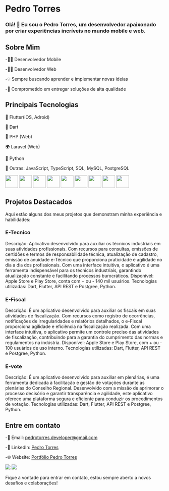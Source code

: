 # Pedro Torres
### Olá! 👋 Eu sou o Pedro Torres, um desenvolvedor apaixonado por criar experiências incríveis no mundo mobile e web.

## Sobre Mim
-👨‍💻 Desenvolvedor Mobile

-👨‍💻 Desenvolvedor Web

-💡 Sempre buscando aprender e implementar novas ideias

-🌟 Comprometido em entregar soluções de alta qualidade

## Principais Tecnologias

📱 Flutter(iOS, Adroid)

📱 Dart

🐘 PHP (Web)

🌍 Laravel (Web)

🐍 Python  

🔧 Outras: JavaScript, TypeScript, SQL, MySQL, PostgreSQL

<div>
<img loading="lazy" src="https://cdn.jsdelivr.net/gh/devicons/devicon/icons/flutter/flutter-original.svg" width="40" height="40"/>
<img loading="lazy" src="https://cdn.jsdelivr.net/gh/devicons/devicon/icons/dart/dart-original.svg" width="40" height="40"/>
<img loading="lazy" src="https://cdn.jsdelivr.net/gh/devicons/devicon/icons/php/php-original.svg" width="40" height="40"/>
<img loading="lazy" src="https://cdn.jsdelivr.net/gh/devicons/devicon/icons/laravel/laravel-original.svg" width="40" height="40"/>
<img loading="lazy" src="https://cdn.jsdelivr.net/gh/devicons/devicon/icons/python/python-original.svg" width="40" height="40"/>
<img loading="lazy" src="https://cdn.jsdelivr.net/gh/devicons/devicon/icons/javascript/javascript-original.svg" width="40" height="40"/>
<img loading="lazy" src="https://cdn.jsdelivr.net/gh/devicons/devicon/icons/typescript/typescript-original.svg" width="40" height="40"/>
<img loading="lazy" src="https://cdn.jsdelivr.net/gh/devicons/devicon/icons/mysql/mysql-original.svg" width="40" height="40"/>
<img loading="lazy" src="https://cdn.jsdelivr.net/gh/devicons/devicon/icons/postgresql/postgresql-original.svg" width="40" height="40"/>
</div>
            

## Projetos Destacados
Aqui estão alguns dos meus projetos que demonstram minha experiência e habilidades:

### E-Tecnico
Descrição: Aplicativo desenvolvido para auxiliar os técnicos industriais em suas atividades profissionais. Com recursos para
consultas, emissões de certidões e termos de responsabilidade técnica, atualização de cadastro, emissão de anuidade
e-Técnico que proporciona praticidade e agilidade no dia a dia dos profissionais. Com uma interface intuitiva, o aplicativo é
uma ferramenta indispensável para os técnicos industriais, garantindo atualização constante e facilitando processos
burocráticos.
Disponível: Apple Store e Play Store, conta com + ou - 140 mil usuários.
Tecnologias utilizadas: Dart, Flutter, API REST e Postgree, Python.

### E-Fiscal
Descrição: É um aplicativo desenvolvido para auxiliar os fiscais em suas atividades de fiscalização. Com recursos como
registro de ocorrências, notificações de irregularidades e relatórios detalhados, o e-Fiscal proporciona agilidade e eficiência
na fiscalização realizada. Com uma interface intuitiva, o aplicativo permite um controle preciso das atividades de
fiscalização, contribuindo para a garantia do cumprimento das normas e regulamentos na indústria.
Disponível: Apple Store e Play Store, com + ou - 100 usuários de uso interno.
Tecnologias utilizadas: Dart, Flutter, API REST e Postgree, Python.

### E-vote
Descrição: É um aplicativo desenvolvido para auxiliar em plenárias, é uma ferramenta dedicada à facilitação e gestão de votações durante 
as plenárias do Conselho Regional. Desenvolvido com a missão de aprimorar o processo decisório e garantir transparência e agilidade, este 
aplicativo oferece uma plataforma segura e eficiente para conduzir os procedimentos de votação.
Tecnologias utilizadas: Dart, Flutter, API REST e Postgree, Python.

## Entre em contato
-📧 Email: pedrotorres.developer@gmail.com

-🔗 LinkedIn: [Pedro Torres](https://www.linkedin.com/in/pedro-henrique-do-espirito-santo-gon%C3%A7alves-de-oliveira-torres-856118b8/)

-🌐 Website: [Portfólio Pedro Torres](https://bonsaideveloper.000webhostapp.com/index.html)

<div>
<a href = "mailto:pedrotorres.developer@gmail.com"><img loading="lazy" src="https://img.shields.io/badge/Gmail-D14836?style=for-the-badge&logo=gmail&logoColor=white" target="_blank"></a>
<a href="https://www.linkedin.com/in/pedro-henrique-do-espirito-santo-gon%C3%A7alves-de-oliveira-torres-856118b8/" target="_blank"><img loading="lazy" src="https://img.shields.io/badge/-LinkedIn-%230077B5?style=for-the-badge&logo=linkedin&logoColor=white" target="_blank"></a>   
</div>

Fique à vontade para entrar em contato, estou sempre aberto a novos desafios e colaborações!



